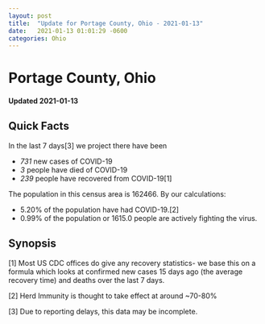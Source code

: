 ```yaml
---
layout: post
title:  "Update for Portage County, Ohio - 2021-01-13"
date:   2021-01-13 01:01:29 -0600
categories: Ohio
---
```


# Portage County, Ohio
#### Updated 2021-01-13

## Quick Facts

In the last 7 days[3] we project there have been
- *731* new cases of COVID-19
- *3* people have died of COVID-19
- *239* people have recovered from COVID-19[1]

The population in this census area is 162466. By our calculations:
- 5.20% of the population have had COVID-19.[2]
- 0.99% of the population or 1615.0 people are actively fighting the virus.

## Synopsis




[1] Most US CDC offices do give any recovery statistics- we base this on a formula which looks at confirmed new cases
15 days ago (the average recovery time) and deaths over the last 7 days.

[2] Herd Immunity is thought to take effect at around ~70-80%

[3] Due to reporting delays, this data may be incomplete.
 
    